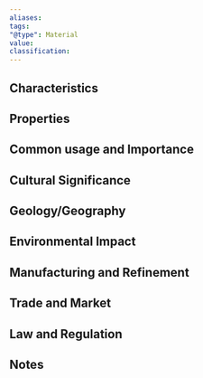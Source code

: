 ```yaml
---
aliases:
tags:
"@type": Material
value:
classification:
---
```

  

## Characteristics

  

## Properties

  

## Common usage and Importance

  

## Cultural Significance

  

## Geology/Geography

  

## Environmental Impact

  

## Manufacturing and Refinement

  

## Trade and Market

  

## Law and Regulation

  

## Notes